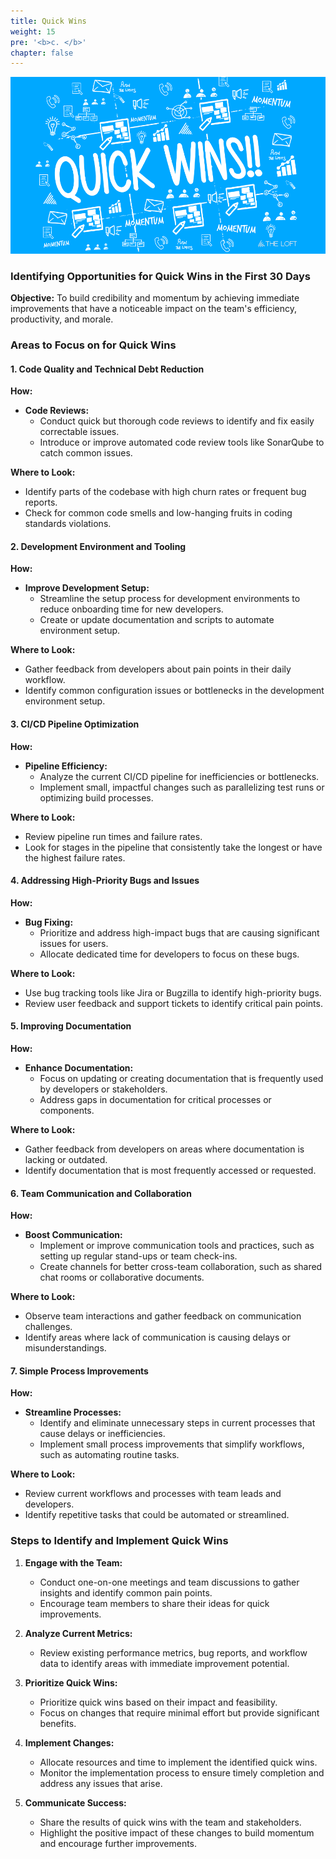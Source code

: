 ```yaml
---
title: Quick Wins
weight: 15
pre: '<b>c. </b>'
chapter: false
---
```


![Quick Win](images/quick-win.png)

### Identifying Opportunities for Quick Wins in the First 30 Days

**Objective:**
To build credibility and momentum by achieving immediate improvements that have a noticeable impact on the team's efficiency, productivity, and morale.

### Areas to Focus on for Quick Wins

#### 1. **Code Quality and Technical Debt Reduction**

**How:**
- **Code Reviews:**
  - Conduct quick but thorough code reviews to identify and fix easily correctable issues.
  - Introduce or improve automated code review tools like SonarQube to catch common issues.

**Where to Look:**
- Identify parts of the codebase with high churn rates or frequent bug reports.
- Check for common code smells and low-hanging fruits in coding standards violations.

#### 2. **Development Environment and Tooling**

**How:**
- **Improve Development Setup:**
  - Streamline the setup process for development environments to reduce onboarding time for new developers.
  - Create or update documentation and scripts to automate environment setup.

**Where to Look:**
- Gather feedback from developers about pain points in their daily workflow.
- Identify common configuration issues or bottlenecks in the development environment setup.

#### 3. **CI/CD Pipeline Optimization**

**How:**
- **Pipeline Efficiency:**
  - Analyze the current CI/CD pipeline for inefficiencies or bottlenecks.
  - Implement small, impactful changes such as parallelizing test runs or optimizing build processes.

**Where to Look:**
- Review pipeline run times and failure rates.
- Look for stages in the pipeline that consistently take the longest or have the highest failure rates.

#### 4. **Addressing High-Priority Bugs and Issues**

**How:**
- **Bug Fixing:**
  - Prioritize and address high-impact bugs that are causing significant issues for users.
  - Allocate dedicated time for developers to focus on these bugs.

**Where to Look:**
- Use bug tracking tools like Jira or Bugzilla to identify high-priority bugs.
- Review user feedback and support tickets to identify critical pain points.

#### 5. **Improving Documentation**

**How:**
- **Enhance Documentation:**
  - Focus on updating or creating documentation that is frequently used by developers or stakeholders.
  - Address gaps in documentation for critical processes or components.

**Where to Look:**
- Gather feedback from developers on areas where documentation is lacking or outdated.
- Identify documentation that is most frequently accessed or requested.

#### 6. **Team Communication and Collaboration**

**How:**
- **Boost Communication:**
  - Implement or improve communication tools and practices, such as setting up regular stand-ups or team check-ins.
  - Create channels for better cross-team collaboration, such as shared chat rooms or collaborative documents.

**Where to Look:**
- Observe team interactions and gather feedback on communication challenges.
- Identify areas where lack of communication is causing delays or misunderstandings.

#### 7. **Simple Process Improvements**

**How:**
- **Streamline Processes:**
  - Identify and eliminate unnecessary steps in current processes that cause delays or inefficiencies.
  - Implement small process improvements that simplify workflows, such as automating routine tasks.

**Where to Look:**
- Review current workflows and processes with team leads and developers.
- Identify repetitive tasks that could be automated or streamlined.

### Steps to Identify and Implement Quick Wins

1. **Engage with the Team:**
   - Conduct one-on-one meetings and team discussions to gather insights and identify common pain points.
   - Encourage team members to share their ideas for quick improvements.

2. **Analyze Current Metrics:**
   - Review existing performance metrics, bug reports, and workflow data to identify areas with immediate improvement potential.

3. **Prioritize Quick Wins:**
   - Prioritize quick wins based on their impact and feasibility.
   - Focus on changes that require minimal effort but provide significant benefits.

4. **Implement Changes:**
   - Allocate resources and time to implement the identified quick wins.
   - Monitor the implementation process to ensure timely completion and address any issues that arise.

5. **Communicate Success:**
   - Share the results of quick wins with the team and stakeholders.
   - Highlight the positive impact of these changes to build momentum and encourage further improvements.

